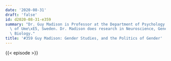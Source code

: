 ```yaml
---
date: '2020-08-31'
draft: 'false'
id: d2020-08-31-e359
summary: "Dr. Guy Madison is Professor at the Department of Psychology at University\
  \ of Ume\xE5, Sweden. Dr. Madison does research in Neuroscience, Genetics and Evolutionary\
  \ Biology."
title: '#359 Guy Madison: Gender Studies, and the Politics of Gender'
---
```

{{< episode >}}

